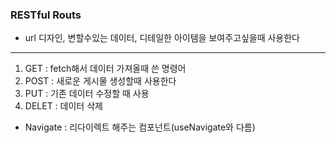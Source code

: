 ### RESTful Routs
* url 디자인, 변할수있는 데이터, 디테일한 아이템을 보여주고싶을때 사용한다

---
1. GET : fetch해서 데이터 가져올때 쓴 명령어
2. POST : 새로운 게시물 생성할때 사용한다
3. PUT : 기존 데이터 수정할 때 사용
4. DELET : 데이터 삭제 

- Navigate : 리다이렉트 해주는 컴포넌트(useNavigate와 다름)
